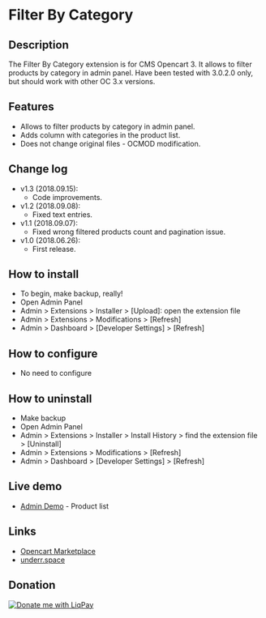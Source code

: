 # Filter By Category

## Description
The Filter By Category extension is for CMS Opencart 3. It allows to filter products by category in admin panel.
Have been tested with 3.0.2.0 only, but should work with other OC 3.x versions.

## Features
* Allows to filter products by category in admin panel.
* Adds column with categories in the product list.
* Does not change original files - OCMOD modification.

## Change log
* v1.3 (2018.09.15):
  * Code improvements.
* v1.2 (2018.09.08):
  * Fixed text entries.
* v1.1 (2018.09.07):
  * Fixed wrong filtered products count and pagination issue.
* v1.0 (2018.06.26):
  * First release.

## How to install
* To begin, make backup, really!
* Open Admin Panel
* Admin > Extensions > Installer > [Upload]: open the extension file
* Admin > Extensions > Modifications > [Refresh]
* Admin > Dashboard > [Developer Settings] > [Refresh]

## How to configure
* No need to configure

## How to uninstall
* Make backup
* Open Admin Panel
* Admin > Extensions > Installer > Install History > find the extension file > [Uninstall]
* Admin > Extensions > Modifications > [Refresh]
* Admin > Dashboard > [Developer Settings] > [Refresh]

## Live demo
* [Admin Demo](http://051c5f20.freevar.com/www/plus/admin/index.php?route=catalog/product) - Product list

## Links
* [Opencart Marketplace](https://www.opencart.com/index.php?route=marketplace/extension/info&extension_id=34415)
* [underr.space](https://underr.space/notes/projects/project-007.html)

## Donation
<a href='https://www.liqpay.ua/en/checkout/card/underr' target='_blank'><img src='https://image.ibb.co/nA3HoS/liqpay.png' border='0' alt='Donate me with LiqPay'/></a>
